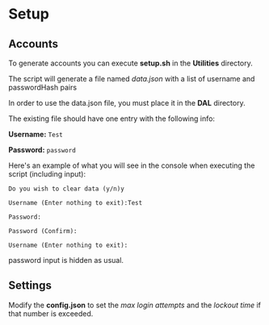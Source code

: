 # Setup

## Accounts

To generate accounts you can execute **setup.sh** in the **Utilities** directory.

The script will generate a file named *data.json* with a list of username and passwordHash pairs

In order to use the data.json file, you must place it in the **DAL** directory. 

The existing file should have one entry with the following info:

**Username:** `Test`

**Password:** `password`

Here's an example of what you will see in the console when executing the script (including input):

`Do you wish to clear data (y/n)y`

`Username (Enter nothing to exit):Test`

`Password:`

`Password (Confirm):`

`Username (Enter nothing to exit):`

password input is hidden as usual. 

## Settings
Modify the **config.json** to set the *max login attempts* and the *lockout time* if that number is exceeded. 

 
